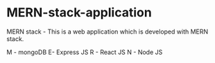 # MERN-stack-application
MERN stack - This is a web application which is developed with MERN stack.

M - mongoDB
E- Express JS
R - React JS
N - Node JS

